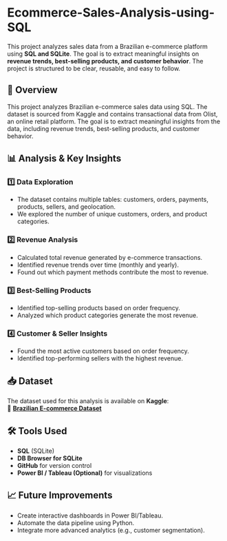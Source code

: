 # Ecommerce-Sales-Analysis-using-SQL
This project analyzes sales data from a Brazilian e-commerce platform using **SQL and SQLite**. The goal is to extract meaningful insights on **revenue trends, best-selling products, and customer behavior**. The project is structured to be clear, reusable, and easy to follow.

## **📌 Overview**  
This project analyzes Brazilian e-commerce sales data using SQL. The dataset is sourced from Kaggle and contains transactional data from Olist, an online retail platform. The goal is to extract meaningful insights from the data, including revenue trends, best-selling products, and customer behavior.  

## **📊 Analysis & Key Insights**  

### **1️⃣ Data Exploration**
- The dataset contains multiple tables: customers, orders, payments, products, sellers, and geolocation.
- We explored the number of unique customers, orders, and product categories.

### **2️⃣ Revenue Analysis**
- Calculated total revenue generated by e-commerce transactions.
- Identified revenue trends over time (monthly and yearly).
- Found out which payment methods contribute the most to revenue.

### **3️⃣ Best-Selling Products**
- Identified top-selling products based on order frequency.
- Analyzed which product categories generate the most revenue.

### **4️⃣ Customer & Seller Insights**
- Found the most active customers based on order frequency.
- Identified top-performing sellers with the highest revenue.

## **📥 Dataset**  
The dataset used for this analysis is available on **Kaggle**:  
🔗 **[Brazilian E-commerce Dataset](https://www.kaggle.com/datasets/olistbr/brazilian-ecommerce)**  

## **🛠️ Tools Used**
- **SQL** (SQLite)
- **DB Browser for SQLite**
- **GitHub** for version control
- **Power BI / Tableau (Optional)** for visualizations  

## **📈 Future Improvements**
- Create interactive dashboards in Power BI/Tableau.
- Automate the data pipeline using Python.
- Integrate more advanced analytics (e.g., customer segmentation).
